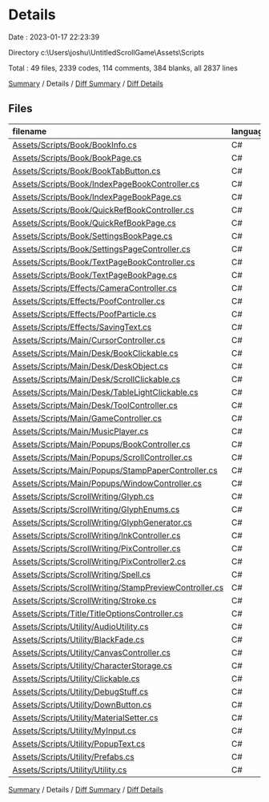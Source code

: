 # Details

Date : 2023-01-17 22:23:39

Directory c:\\Users\\joshu\\UntitledScrollGame\\Assets\\Scripts

Total : 49 files,  2339 codes, 114 comments, 384 blanks, all 2837 lines

[Summary](results.md) / Details / [Diff Summary](diff.md) / [Diff Details](diff-details.md)

## Files
| filename | language | code | comment | blank | total |
| :--- | :--- | ---: | ---: | ---: | ---: |
| [Assets/Scripts/Book/BookInfo.cs](/Assets/Scripts/Book/BookInfo.cs) | C# | 26 | 0 | 3 | 29 |
| [Assets/Scripts/Book/BookPage.cs](/Assets/Scripts/Book/BookPage.cs) | C# | 6 | 0 | 3 | 9 |
| [Assets/Scripts/Book/BookTabButton.cs](/Assets/Scripts/Book/BookTabButton.cs) | C# | 37 | 0 | 1 | 38 |
| [Assets/Scripts/Book/IndexPageBookController.cs](/Assets/Scripts/Book/IndexPageBookController.cs) | C# | 10 | 0 | 2 | 12 |
| [Assets/Scripts/Book/IndexPageBookPage.cs](/Assets/Scripts/Book/IndexPageBookPage.cs) | C# | 20 | 0 | 6 | 26 |
| [Assets/Scripts/Book/QuickRefBookController.cs](/Assets/Scripts/Book/QuickRefBookController.cs) | C# | 11 | 0 | 0 | 11 |
| [Assets/Scripts/Book/QuickRefBookPage.cs](/Assets/Scripts/Book/QuickRefBookPage.cs) | C# | 42 | 0 | 9 | 51 |
| [Assets/Scripts/Book/SettingsBookPage.cs](/Assets/Scripts/Book/SettingsBookPage.cs) | C# | 10 | 0 | 1 | 11 |
| [Assets/Scripts/Book/SettingsPageController.cs](/Assets/Scripts/Book/SettingsPageController.cs) | C# | 26 | 0 | 3 | 29 |
| [Assets/Scripts/Book/TextPageBookController.cs](/Assets/Scripts/Book/TextPageBookController.cs) | C# | 9 | 0 | 0 | 9 |
| [Assets/Scripts/Book/TextPageBookPage.cs](/Assets/Scripts/Book/TextPageBookPage.cs) | C# | 19 | 0 | 6 | 25 |
| [Assets/Scripts/Effects/CameraController.cs](/Assets/Scripts/Effects/CameraController.cs) | C# | 43 | 1 | 10 | 54 |
| [Assets/Scripts/Effects/PoofController.cs](/Assets/Scripts/Effects/PoofController.cs) | C# | 19 | 2 | 6 | 27 |
| [Assets/Scripts/Effects/PoofParticle.cs](/Assets/Scripts/Effects/PoofParticle.cs) | C# | 30 | 2 | 7 | 39 |
| [Assets/Scripts/Effects/SavingText.cs](/Assets/Scripts/Effects/SavingText.cs) | C# | 41 | 1 | 3 | 45 |
| [Assets/Scripts/Main/CursorController.cs](/Assets/Scripts/Main/CursorController.cs) | C# | 42 | 0 | 7 | 49 |
| [Assets/Scripts/Main/Desk/BookClickable.cs](/Assets/Scripts/Main/Desk/BookClickable.cs) | C# | 10 | 0 | 6 | 16 |
| [Assets/Scripts/Main/Desk/DeskObject.cs](/Assets/Scripts/Main/Desk/DeskObject.cs) | C# | 74 | 1 | 12 | 87 |
| [Assets/Scripts/Main/Desk/ScrollClickable.cs](/Assets/Scripts/Main/Desk/ScrollClickable.cs) | C# | 86 | 3 | 10 | 99 |
| [Assets/Scripts/Main/Desk/TableLightClickable.cs](/Assets/Scripts/Main/Desk/TableLightClickable.cs) | C# | 24 | 2 | 3 | 29 |
| [Assets/Scripts/Main/Desk/ToolController.cs](/Assets/Scripts/Main/Desk/ToolController.cs) | C# | 46 | 5 | 6 | 57 |
| [Assets/Scripts/Main/GameController.cs](/Assets/Scripts/Main/GameController.cs) | C# | 123 | 2 | 12 | 137 |
| [Assets/Scripts/Main/MusicPlayer.cs](/Assets/Scripts/Main/MusicPlayer.cs) | C# | 34 | 2 | 6 | 42 |
| [Assets/Scripts/Main/Popups/BookController.cs](/Assets/Scripts/Main/Popups/BookController.cs) | C# | 118 | 2 | 10 | 130 |
| [Assets/Scripts/Main/Popups/ScrollController.cs](/Assets/Scripts/Main/Popups/ScrollController.cs) | C# | 31 | 4 | 4 | 39 |
| [Assets/Scripts/Main/Popups/StampPaperController.cs](/Assets/Scripts/Main/Popups/StampPaperController.cs) | C# | 81 | 0 | 12 | 93 |
| [Assets/Scripts/Main/Popups/WindowController.cs](/Assets/Scripts/Main/Popups/WindowController.cs) | C# | 51 | 4 | 10 | 65 |
| [Assets/Scripts/ScrollWriting/Glyph.cs](/Assets/Scripts/ScrollWriting/Glyph.cs) | C# | 158 | 11 | 12 | 181 |
| [Assets/Scripts/ScrollWriting/GlyphEnums.cs](/Assets/Scripts/ScrollWriting/GlyphEnums.cs) | C# | 70 | 4 | 7 | 81 |
| [Assets/Scripts/ScrollWriting/GlyphGenerator.cs](/Assets/Scripts/ScrollWriting/GlyphGenerator.cs) | C# | 30 | 0 | 6 | 36 |
| [Assets/Scripts/ScrollWriting/InkController.cs](/Assets/Scripts/ScrollWriting/InkController.cs) | C# | 393 | 24 | 87 | 504 |
| [Assets/Scripts/ScrollWriting/PixController.cs](/Assets/Scripts/ScrollWriting/PixController.cs) | C# | 34 | 0 | 7 | 41 |
| [Assets/Scripts/ScrollWriting/PixController2.cs](/Assets/Scripts/ScrollWriting/PixController2.cs) | C# | 21 | 0 | 8 | 29 |
| [Assets/Scripts/ScrollWriting/Spell.cs](/Assets/Scripts/ScrollWriting/Spell.cs) | C# | 56 | 0 | 6 | 62 |
| [Assets/Scripts/ScrollWriting/StampPreviewController.cs](/Assets/Scripts/ScrollWriting/StampPreviewController.cs) | C# | 38 | 1 | 2 | 41 |
| [Assets/Scripts/ScrollWriting/Stroke.cs](/Assets/Scripts/ScrollWriting/Stroke.cs) | C# | 186 | 17 | 38 | 241 |
| [Assets/Scripts/Title/TitleOptionsController.cs](/Assets/Scripts/Title/TitleOptionsController.cs) | C# | 27 | 1 | 2 | 30 |
| [Assets/Scripts/Utility/AudioUtility.cs](/Assets/Scripts/Utility/AudioUtility.cs) | C# | 28 | 1 | 4 | 33 |
| [Assets/Scripts/Utility/BlackFade.cs](/Assets/Scripts/Utility/BlackFade.cs) | C# | 32 | 0 | 4 | 36 |
| [Assets/Scripts/Utility/CanvasController.cs](/Assets/Scripts/Utility/CanvasController.cs) | C# | 36 | 2 | 6 | 44 |
| [Assets/Scripts/Utility/CharacterStorage.cs](/Assets/Scripts/Utility/CharacterStorage.cs) | C# | 14 | 0 | 1 | 15 |
| [Assets/Scripts/Utility/Clickable.cs](/Assets/Scripts/Utility/Clickable.cs) | C# | 5 | 0 | 1 | 6 |
| [Assets/Scripts/Utility/DebugStuff.cs](/Assets/Scripts/Utility/DebugStuff.cs) | C# | 13 | 20 | 9 | 42 |
| [Assets/Scripts/Utility/DownButton.cs](/Assets/Scripts/Utility/DownButton.cs) | C# | 13 | 0 | 2 | 15 |
| [Assets/Scripts/Utility/MaterialSetter.cs](/Assets/Scripts/Utility/MaterialSetter.cs) | C# | 15 | 0 | 4 | 19 |
| [Assets/Scripts/Utility/MyInput.cs](/Assets/Scripts/Utility/MyInput.cs) | C# | 39 | 0 | 4 | 43 |
| [Assets/Scripts/Utility/PopupText.cs](/Assets/Scripts/Utility/PopupText.cs) | C# | 39 | 2 | 11 | 52 |
| [Assets/Scripts/Utility/Prefabs.cs](/Assets/Scripts/Utility/Prefabs.cs) | C# | 9 | 0 | 1 | 10 |
| [Assets/Scripts/Utility/Utility.cs](/Assets/Scripts/Utility/Utility.cs) | C# | 14 | 0 | 4 | 18 |

[Summary](results.md) / Details / [Diff Summary](diff.md) / [Diff Details](diff-details.md)